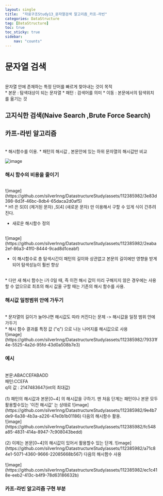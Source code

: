 ```yaml
---
layout: single
title:  "자료구조Study13_문자열검색 알고리즘_카프-라빈"
categories: DataStructure
tag: [DataStructure]
toc: true
toc_sticky: true
sidebar:
    nav: "counts"
---
```


# 문자열 검색
<br>
문자열 안에 존재하는 특정 단어를 빠르게 찾아내는 것이 목적
<br>
* 본문 : 탐색대상이 되는 문자열
* 패턴 : 검색어를 의미
* 이동 : 본문에서의 탐색위치를 옮기는 것
<br>

## 고지식한 검색(Naive Search ,Brute Force Search)

## 카프-라빈 알고리즘 
<br>
* 해시함수를 이용.
* 패턴의 해시값 , 본문안에 있는 하위 문자열의 해시값만 비교 
<br>

![image](https://github.com/silverlnng/DatastructureStudy/assets/112385982/09fa0f4b-f1ca-4ac9-b4dd-1b560efc6dfa)


### 해시 함수의 비용을 줄이기
<br>
![image](https://github.com/silverlnng/DatastructureStudy/assets/112385982/3e83d398-8d3f-46bc-8db4-65daca2d0af5)
<br>
* H1 은 S[0] (제거된 문자) ,S[4] (새로운 문자) 만 이용해서 구할 수 있게 식이 간추려 진다.

* 새로운 해시함수 정의 
<br>
![image](https://github.com/silverlnng/DatastructureStudy/assets/112385982/2eaba2ef-86a3-41f0-8444-9cad8d1ceabf) 

* 이 해시함수로 총 탐색시간이 패턴의 길이와 상관없고 본문의 길이에만 영향을 받게되어 탐색성능이 훨씬 향상
<br>
* 다만 새 해시 함수는 i가 0일 때, 즉 이전 해시 값이 미리 구해지지 않은 경우에는 사용할 수 없으므로 최초의 해시 값올 구할 때는 기존의 해시 함수를 사용.

### 해시값 일정범위 안에 가두기
<br>
* 문자열의 길이가 늘어나면 해시값도 따라 커진다는 문제 -> 해시값을 일정 범위 안에 가두기
<br>
* 해시 함수 결과를 특정 값 ("q") 으로 나눈 나머지를 해시값으로 사용
<br>
![image](https://github.com/silverlnng/DatastructureStudy/assets/112385982/79331f4e-5525-4a2d-95fd-43d0a508b7e3)
<br>

### 예시
<br>
본문:ABACCEFABADD
<br>
패턴:CCEFA
<br>
q의 값 : 2147483647(int의 최대값)
<br>
<br>
(1) 패턴의 해시값과 본문[0~4] 의 해시값을 구하기. 맨 처음 단계는 패턴이나 본문 모두 활용할수있는 '이전 해시값' 는 상태로  
![image](https://github.com/silverlnng/DatastructureStudy/assets/112385982/9e4b7de9-6a38-4b3a-a226-47e0b1b01186)
다음의 해시함수 활용.
<br>
![image](https://github.com/silverlnng/DatastructureStudy/assets/112385982/fc548a85-4831-414a-8947-7c908043bedd)
<br>
<br>
(2) 이제는  본문[0~4]의 해시값이 있어서 활용할수 있는 단계. 
![image](https://github.com/silverlnng/DatastructureStudy/assets/112385982/a71c84e1-5071-4360-9666-22085668b567)
다음의 해시함수 사용
<br>
<br>
![image](https://github.com/silverlnng/DatastructureStudy/assets/112385982/ec1c418e-eeb2-413c-b4f9-78d63186632b)


### 카프-라빈 알고리즘 구현 부분

